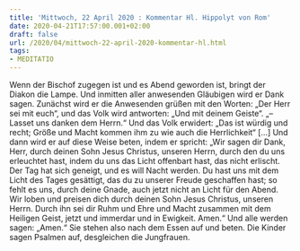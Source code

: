 ```yaml
---
title: 'Mittwoch, 22 April 2020 : Kommentar Hl. Hippolyt von Rom'
date: 2020-04-21T17:57:00.001+02:00
draft: false
url: /2020/04/mittwoch-22-april-2020-kommentar-hl.html
tags: 
- MEDITATIO
---
```


Wenn der Bischof zugegen ist und es Abend geworden ist, bringt der Diakon die Lampe. Und inmitten aller anwesenden Gläubigen wird er Dank sagen. Zunächst wird er die Anwesenden grüßen mit den Worten: „Der Herr sei mit euch“, und das Volk wird antworten: „Und mit deinem Geiste“. „– Lasset uns danken dem Herrn.“ Und das Volk erwidert: „Das ist würdig und recht; Größe und Macht kommen ihm zu wie auch die Herrlichkeit“ \[…\] Und dann wird er auf diese Weise beten, indem er spricht: „Wir sagen dir Dank, Herr, durch deinen Sohn Jesus Christus, unseren Herrn, durch den du uns erleuchtet hast, indem du uns das Licht offenbart hast, das nicht erlischt. Der Tag hat sich geneigt, und es will Nacht werden. Du hast uns mit dem Licht des Tages gesättigt, das du zu unserer Freude geschaffen hast; so fehlt es uns, durch deine Gnade, auch jetzt nicht an Licht für den Abend. Wir loben und preisen dich durch deinen Sohn Jesus Christus, unseren Herrn. Durch ihn sei dir Ruhm und Ehre und Macht zusammen mit dem Heiligen Geist, jetzt und immerdar und in Ewigkeit. Amen.“ Und alle werden sagen: „Amen.“ Sie stehen also nach dem Essen auf und beten. Die Kinder sagen Psalmen auf, desgleichen die Jungfrauen.